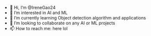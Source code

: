 - 👋 Hi, I’m @IreneGao24
- 👀 I’m interested in AI and ML
- 🌱 I’m currently learning Object detection algorithm and applications
- 💞️ I’m looking to collaborate on any AI or ML projects
- 📫 How to reach me: here lol

<!---
IreneGao24/IreneGao24 is a ✨ special ✨ repository because its `README.md` (this file) appears on your GitHub profile.
You can click the Preview link to take a look at your changes.
--->
